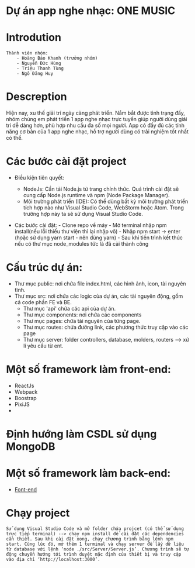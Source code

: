 # Dự án app nghe nhạc: ONE MUSIC
# Introdution
    Thành viên nhóm:
        - Hoàng Bảo Khanh (trưởng nhóm) 
        - Nguyễn Đức Hùng 
        - Triệu Thanh Tùng 
        - Ngô Đăng Huy 
# Descreption
 Hiện nay, xu thế giải trí ngày càng phát triển. Nắm bắt được tình trạng đấy, nhóm chúng em phát triển 1 app nghe nhạc trực tuyến giúp người dùng giải trí dễ dàng hơn, phù hợp nhu cầu đa số mọi người. App có đầy đủ các tính năng cơ bản của 1 app nghe nhạc, hỗ trợ người dùng có trải nghiệm tốt nhất có thể.

# Các bước cài đặt project
* Điều kiện tiên quyết:
    -  NodeJs: Cần tải Node.js từ trang chính thức. Quá trình cài đặt sẽ cung cấp Node.js runtime và npm (Node Package Manager).
    -  Môi trường phát triển (IDE): Có thể dùng bất kỳ môi trường phát triển tích hợp nào như Visual Studio Code, WebStorm hoặc Atom. Trong trường hợp này ta sẽ sử dụng Visual Studio Code.

*  Các bước cài đặt:
        - Clone repo về máy
        - Mở terminal nhập npm install(nếu lỗi thiếu thư viện thì lại nhập vô)
        - Nhập npm start -> enter (hoặc sử dụng yarn start - nên dùng yarn)
        - Sau khi tiến trình kết thúc nếu có thư mục node_modules tức là đã cài thành công

# Cấu trúc dự án:
* Thư mục public: nơi chứa file index.html, các hình ảnh, icon, tài nguyên tĩnh.
* Thư mục src: nơi chứa các logic của dự án, các tài nguyên động, gồm cả code phần FE và BE.
   - Thư mục 'api' chứa các api của dự án.
   - Thư mục components: nơi chứa các components
   - Thư mục pages: chứa tài nguyên của từng page.
   - Thư mục routes: chứa đường link, các phương thức truy cập vào các page
   - Thư mục server:  folder controllers, database, molders, routers --> xử lí yêu cầu từ ent.

# Một số framework làm front-end:
* ReactJs
* Webpack
* Boostrap
* PixiJS
* 
# Định hướng làm CSDL sử dụng MongoDB

# Một số framework làm back-end: 
* [Font-end](https://fullstack.edu.vn/)
# Chạy project 
    Sử dụng Visual Studio Code và mở folder chứa projcet (có thể sử dụng trực tiếp terminal) --> chạy npm install để cài đặt các dependencies cần thiết. Sau khi cài đặt xong, chạy chương trình bằng lệnh npm start. Cùng lúc đó, mở thêm 1 terminal và chạy server để lấy dữ liệu từ database với lệnh ‘node ./src/Server/Server.js’. Chương trình sẽ tự động chuyển hướng tới trình duyệt mặc định của thiết bị và truy cập vào địa chỉ ‘http://localhost:3000’.
   
